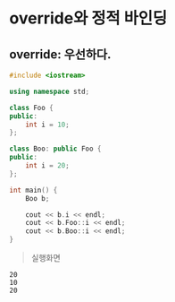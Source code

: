 # override와 정적 바인딩

## override: 우선하다.

```c++
#include <iostream>

using namespace std;

class Foo {
public:
    int i = 10;
};

class Boo: public Foo {
public:
    int i = 20;
};

int main() {
    Boo b;

    cout << b.i << endl;
    cout << b.Foo::i << endl;
    cout << b.Boo::i << endl;
}
```

> 실행화면
```
20
10
20
```